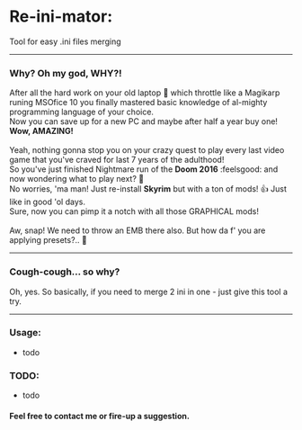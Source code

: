  # **Re-ini-mator:** 
Tool for easy .ini files merging

 ---

### Why? Oh my god, WHY?!
After all the hard work on your old laptop :shit: which throttle like a Magikarp runing MSOfice 10 you finally mastered basic knowledge of al-mighty programming language of your choice. \
Now you can save up for a new PC and maybe after half a year buy one! **Wow, AMAZING!** \
\
Yeah, nothing gonna stop you on your crazy quest to play every last video game that you've craved for last 7 years of the adulthood! \
So you've just finished Nightmare run of the **Doom 2016** :feelsgood: and now wondering what to play next? :milky_way: \
No worries, 'ma man! Just re-install **Skyrim** but with a ton of mods! :+1: Just like in good 'ol days. \
Sure, now you can pimp it a notch with all those GRAPHICAL mods! \
\
Aw, snap! We need to throw an EMB there also. But how da f' you are applying presets?.. :scroll:
 
 --- 
 
 ### Cough-cough... so why?
  Oh, yes.
  So basically, if you need to merge 2 ini in one - just give this tool a try.

 ---
 
 ### Usage:
 * todo 
 
 ### TODO:
 * todo
 
 #### Feel free to contact me or fire-up a suggestion. 
